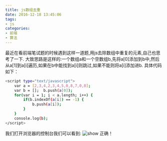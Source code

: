 ```yaml
---
title: js数组去重
date: 2016-12-18 13:45:06
tags:
- js
categories:
- 前端
- 算法
---
```


最近在看前端笔试题的时候遇到这样一道题,用js去除数组中重复的元素,自己也思考了一下.
大致思路是这样的:一个数组a和一个空数组b,先将a[0]添加到b中,然后从a[1]到a[i]遍历,如果在b中能找到a[i]则跳过,如果不能则将a[i]添加进b.
具体代码如下：
```bash
<script type="text/javascript">  
    var a = [2,3,4,2,3,4,5,0,8,7,0,8];  
    var b = [];  b.push(a[0]);  
    for(var i = 1; i < a.length; i++) {    
        if(b.indexOf(a[i]) == -1) {      
            b.push(a[i]);   
        }
    }
    console.log(b);
</script>
```
我们打开浏览器的控制台我们可以看到:
![show](http://oj171eydn.bkt.clouddn.com/show12.png)
正确！
